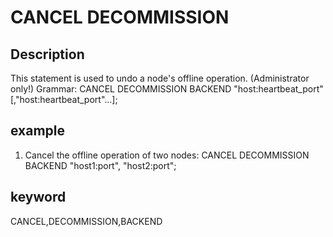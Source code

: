 <!-- 
Licensed to the Apache Software Foundation (ASF) under one
or more contributor license agreements.  See the NOTICE file
distributed with this work for additional information
regarding copyright ownership.  The ASF licenses this file
to you under the Apache License, Version 2.0 (the
"License"); you may not use this file except in compliance
with the License.  You may obtain a copy of the License at

  http://www.apache.org/licenses/LICENSE-2.0

Unless required by applicable law or agreed to in writing,
software distributed under the License is distributed on an
"AS IS" BASIS, WITHOUT WARRANTIES OR CONDITIONS OF ANY
KIND, either express or implied.  See the License for the
specific language governing permissions and limitations
under the License.
-->

# CANCEL DECOMMISSION
## Description

This statement is used to undo a node's offline operation. (Administrator only!)
Grammar:
CANCEL DECOMMISSION BACKEND "host:heartbeat_port"[,"host:heartbeat_port"...];

## example

1. Cancel the offline operation of two nodes:
CANCEL DECOMMISSION BACKEND "host1:port", "host2:port";

## keyword
CANCEL,DECOMMISSION,BACKEND
